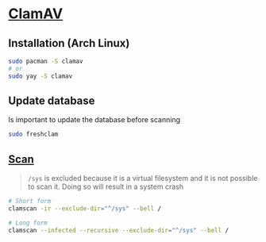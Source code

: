 # [ClamAV](https://www.clamav.net/)

## Installation (Arch Linux)

```bash
sudo pacman -S clamav
# or
sudo yay -S clamav
```

## Update database

Is important to update the database before scanning

```bash
sudo freshclam
```

## [Scan](https://askubuntu.com/questions/250290/how-do-i-scan-for-viruses-with-clamav)

> `/sys` is excluded because it is a virtual filesystem and it is not possible to scan it. Doing so will result in a system crash

```bash
# Short form
clamscan -ir --exclude-dir="^/sys" --bell /

# Long form
clamscan --infected --recursive --exclude-dir="^/sys" --bell /
```
